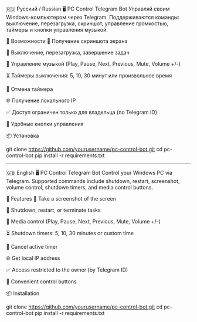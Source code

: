 🇷🇺 Русский / Russian
🖥️ PC Control Telegram Bot
Управляй своим Windows-компьютером через Telegram. Поддерживаются команды: выключение, перезагрузка, скриншот, управление громкостью, таймеры и кнопки управления музыкой.

🚀 Возможности
📸 Получение скриншота экрана

🔌 Выключение, перезагрузка, завершение задач

🎵 Управление музыкой (Play, Pause, Next, Previous, Mute, Volume +/-)

⏳ Таймеры выключения: 5, 10, 30 минут или произвольное время

🛑 Отмена таймера

🌐 Получение локального IP

✅ Доступ ограничен только для владельца (по Telegram ID)

🔘 Удобные кнопки управления

📦 Установка

git clone https://github.com/yourusername/pc-control-bot.git
cd pc-control-bot
pip install -r requirements.txt

-------------------------------------------------------------------------------------------------------------------------------------------------------------------------------------------------------------------------------------------------------
🇬🇧 English
🖥️ PC Control Telegram Bot
Control your Windows PC via Telegram. Supported commands include shutdown, restart, screenshot, volume control, shutdown timers, and media control buttons.

🚀 Features
📸 Take a screenshot of the screen

🔌 Shutdown, restart, or terminate tasks

🎵 Media control (Play, Pause, Next, Previous, Mute, Volume +/-)

⏳ Shutdown timers: 5, 10, 30 minutes or custom time

🛑 Cancel active timer

🌐 Get local IP address

✅ Access restricted to the owner (by Telegram ID)

🔘 Convenient control buttons

📦 Installation

git clone https://github.com/yourusername/pc-control-bot.git
cd pc-control-bot
pip install -r requirements.txt

